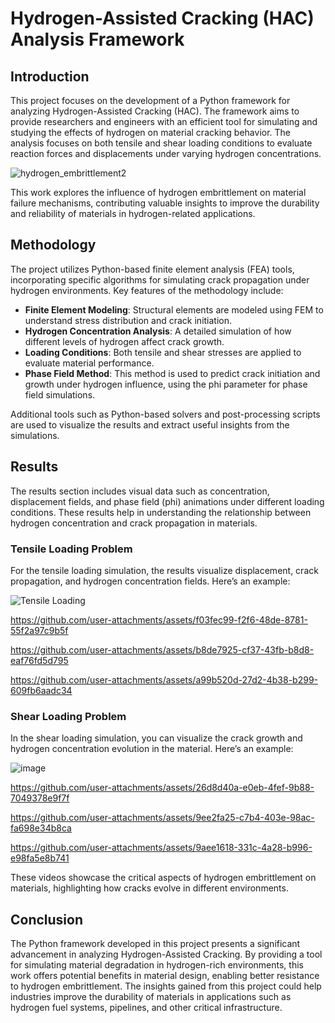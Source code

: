 # Hydrogen-Assisted Cracking (HAC) Analysis Framework

## Introduction
This project focuses on the development of a Python framework for analyzing Hydrogen-Assisted Cracking (HAC). The framework aims to provide researchers and engineers with an efficient tool for simulating and studying the effects of hydrogen on material cracking behavior. The analysis focuses on both tensile and shear loading conditions to evaluate reaction forces and displacements under varying hydrogen concentrations.

![hydrogen_embrittlement2](https://github.com/user-attachments/assets/e0ba7801-04b4-469c-aefe-679b09928169)

This work explores the influence of hydrogen embrittlement on material failure mechanisms, contributing valuable insights to improve the durability and reliability of materials in hydrogen-related applications.

## Methodology
The project utilizes Python-based finite element analysis (FEA) tools, incorporating specific algorithms for simulating crack propagation under hydrogen environments. Key features of the methodology include:
- **Finite Element Modeling**: Structural elements are modeled using FEM to understand stress distribution and crack initiation.
- **Hydrogen Concentration Analysis**: A detailed simulation of how different levels of hydrogen affect crack growth.
- **Loading Conditions**: Both tensile and shear stresses are applied to evaluate material performance.
- **Phase Field Method**: This method is used to predict crack initiation and growth under hydrogen influence, using the phi parameter for phase field simulations.

  
Additional tools such as Python-based solvers and post-processing scripts are used to visualize the results and extract useful insights from the simulations.

## Results
The results section includes visual data such as concentration, displacement fields, and phase field (phi) animations under different loading conditions. These results help in understanding the relationship between hydrogen concentration and crack propagation in materials.

### Tensile Loading Problem

For the tensile loading simulation, the results visualize displacement, crack propagation, and hydrogen concentration fields. Here’s an example:

![Tensile Loading](https://github.com/user-attachments/assets/15b28875-1834-4dcd-a06f-c7ab5436bcad)

https://github.com/user-attachments/assets/f03fec99-f2f6-48de-8781-55f2a97c9b5f

https://github.com/user-attachments/assets/b8de7925-cf37-43fb-b8d8-eaf76fd5d795

https://github.com/user-attachments/assets/a99b520d-27d2-4b38-b299-609fb6aadc34


### Shear Loading Problem

In the shear loading simulation, you can visualize the crack growth and hydrogen concentration evolution in the material. Here’s an example:

![image](https://github.com/user-attachments/assets/c2b42d0c-9221-418b-be87-181c8cb48f18)

https://github.com/user-attachments/assets/26d8d40a-e0eb-4fef-9b88-7049378e9f7f

https://github.com/user-attachments/assets/9ee2fa25-c7b4-403e-98ac-fa698e34b8ca

https://github.com/user-attachments/assets/9aee1618-331c-4a28-b996-e98fa5e8b741


These videos showcase the critical aspects of hydrogen embrittlement on materials, highlighting how cracks evolve in different environments.

## Conclusion
The Python framework developed in this project presents a significant advancement in analyzing Hydrogen-Assisted Cracking. By providing a tool for simulating material degradation in hydrogen-rich environments, this work offers potential benefits in material design, enabling better resistance to hydrogen embrittlement. The insights gained from this project could help industries improve the durability of materials in applications such as hydrogen fuel systems, pipelines, and other critical infrastructure.

